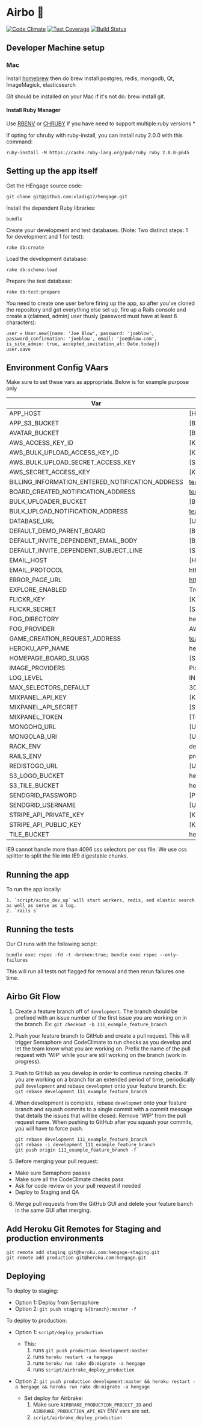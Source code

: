 Airbo 🎉
========
[![Code Climate](https://codeclimate.com/repos/55e48aaee30ba07a20000264/badges/c3777803cac110be5c21/gpa.svg)](https://codeclimate.com/repos/55e48aaee30ba07a20000264/feed) [![Test Coverage](https://codeclimate.com/repos/55e48aaee30ba07a20000264/badges/c3777803cac110be5c21/coverage.svg)](https://codeclimate.com/repos/55e48aaee30ba07a20000264/coverage) [![Build Status](https://semaphoreci.com/api/v1/projects/ba420932-a062-4cec-916a-fedd904d027a/966697/shields_badge.svg)](https://semaphoreci.com/airbo/hengage)


Developer Machine setup
------------

### Mac
Install [homebrew](http://brew.sh) then do brew install postgres, redis, mongodb, Qt, ImageMagick, elasticsearch 

Git should be installed on your Mac if it's not do: brew install git.


#### Install Ruby Manager
Use  [RBENV](https://github.com/rbenv/rbenv) or [CHRUBY](https://medium.com/@heidar/switching-from-rbenv-to-postmodern-s-ruby-install-and-chruby-f0daa24b36e6#.hl85swk6r) if you have need to support multiple ruby versions *

If opting for chruby with ruby-install, you can install ruby 2.0.0 with this command:

    ruby-install -M https://cache.ruby-lang.org/pub/ruby ruby 2.0.0-p645


Setting up the app itself
-------------------------

Get the HEngage source code:

    git clone git@github.com:vladig17/hengage.git

Install the dependent Ruby libraries:

    bundle

Create your development and test databases. (Note: Two distinct steps: 1 for development and 1 for test):

    rake db:create

Load the development database:

    rake db:schema:load

Prepare the test database:

    rake db:test:prepare

You need to create one user before firing up the app, so after you've cloned the repository and got everything
else set up, fire up a Rails console and create a (claimed, admin) user thusly (password must have at least 6 characters):

    user = User.new({name: 'Joe Blow', password: 'joeblow', password_confirmation: 'joeblow', email: 'joe@blow.com', is_site_admin: true, accepted_invitation_at: Date.today})
    user.save


Environment Config VAars
-----------
Make sure to set these vars as appropriate.  Below is for example purpose only

| Var                                             |Value                                               | Notes               |
| -------------                                   |-------------                                       | -----               |
|APP_HOST                                         |[HOST]                                              |                     |
|APP_S3_BUCKET                                    |[BUCKET_NAME]                                       |                     |
|AVATAR_BUCKET                                    |[BUCKET_NAME]                                       |                     |
|AWS_ACCESS_KEY_ID                                |[KEY]                                               |                     |
|AWS_BULK_UPLOAD_ACCESS_KEY_ID                    |[KEY]                                               |                     |
|AWS_BULK_UPLOAD_SECRET_ACCESS_KEY                |[SECRET]                                            |                     |
|AWS_SECRET_ACCESS_KEY                            |[KEY]                                               |                     |
|BILLING_INFORMATION_ENTERED_NOTIFICATION_ADDRESS |team@airbo.com                                      |                     |
|BOARD_CREATED_NOTIFICATION_ADDRESS               |team@airbo.com                                      |                     |
|BULK_UPLOADER_BUCKET                             |[BUCKET NAME]                                       |                     |
|BULK_UPLOAD_NOTIFICATION_ADDRESS                 |team@airbo.com                                      |                     |
|DATABASE_URL                                     |[URL                                                |                     |
|DEFAULT_DEMO_PARENT_BOARD                        |[BOARD NAME]                                        |                     |
|DEFAULT_INVITE_DEPENDENT_EMAIL_BODY              |[BODY]                                              |                     |
|DEFAULT_INVITE_DEPENDENT_SUBJECT_LINE            |[SUBJECT]                                           |                     | 
|EMAIL_HOST                                       |[HOST]                                              |                     |
|EMAIL_PROTOCOL                                   |https                                               |                     |
|ERROR_PAGE_URL                                   |https://s3.amazonaws.com/heroku_error_page/503.html |                     |
|EXPLORE_ENABLED                                  |True                                                |                     |
|FLICKR_KEY                                       |[KEY]                                               |                     |
|FLICKR_SECRET                                    |[SECRET                                             |                     |
|FOG_DIRECTORY                                    |hengage-tiles-development                           |                     |
|FOG_PROVIDER                                     |AWS                                                 |                     |
|GAME_CREATION_REQUEST_ADDRESS|team@airbo.com     |                                                    |                     |
|HEROKU_APP_NAME                                  |hengage-dev                                         |                     | 
|HOMEPAGE_BOARD_SLUGS                             |[SLUG_NAMES]                                        |                     |
|IMAGE_PROVIDERS                                  |Pixabay                                             |                     |
|LOG_LEVEL                                        |INFO                                                |                     |
|MAX_SELECTORS_DEFAULT                            |3072                                                |                     |
|MIXPANEL_API_KEY                                 |[KEY_ID]                                            |                     |
|MIXPANEL_API_SECRET                              |[SECRET]                                            |                     |
|MIXPANEL_TOKEN                                   |[TOKEN]                                             |                     |
|MONGOHQ_URL                                      |[URL]                                               |                     |
|MONGOLAB_URI                                     |[URL]                                               |                     |
|RACK_ENV                                         |development                                         |                     |
|RAILS_ENV                                        |production                                          |                     |
|REDISTOGO_URL                                    |[URL]                                               |                     |
|S3_LOGO_BUCKET                                   |hengage-logos-development                           |                     |
|S3_TILE_BUCKET                                   |hengage-tiles-development                           |                     |
|SENDGRID_PASSWORD                                |[PWD]                                               |                     |
|SENDGRID_USERNAME                                |[USER]                                              |                     |
|STRIPE_API_PRIVATE_KEY                           |[KEY]                                               |                     |
|STRIPE_API_PUBLIC_KEY                            |[KEY]                                               |                     |
|TILE_BUCKET                                      |hengage-tiles-development                           |                     |


IE9 cannot handle more than 4096 css selectors per css file. We use css splitter to split the file into IE9 digestable chunks.



Running the app
---------------

To run the app locally:

    1. `script/airbo_dev_up` will start workers, redis, and elastic search as well as serve as a log.
    2. `rails s`

Running the tests
-----------------

Our CI runs with the following script:

  `bundle exec rspec -fd -t ~broken:true; bundle exec rspec --only-failures`

This will run all tests not flagged for removal and then rerun failures one time.


Airbo Git Flow
--------------

1. Create a feature branch off of `development`.  The branch should be prefixed with an issue number of the first issue you are working on in the branch.  Ex: `git checkout -b 111_example_feature_branch`
2. Push your feature branch to GitHub and create a pull request.  This will trigger Semaphore and CodeClimate to run checks as you develop and let the team know what you are working on.  Prefix the name of the pull request with 'WIP' while your are still working on the branch (work in progress).
3. Push to GitHub as you develop in order to continue running checks.  If you are working on a branch for an extended period of time, periodically pull `development` and rebase `developmet` onto your feature branch. Ex: `git rebase development 111_example_feature_branch`
4. When development is complete, rebase `developmet` onto your feature branch and squash commits to a single commit with a commit message that details the issues that will be closed. Remove 'WIP' from the pull request name. When pushing to GitHub after you squash your commits, you will have to force push.
    ```
    git rebase development 111_example_feature_branch
    git rebase -i development 111_example_feature_branch
    git push origin 111_example_feature_branch -f
    ```

5. Before merging your pull request:
  * Make sure Semaphore passes
  * Make sure all the CodeClimate checks pass
  * Ask for code review on your pull request if needed
  * Deploy to Staging and QA
6. Merge pull requests from the GitHub GUI and delete your feature banch in the same GUI after merging.

Add Heroku Git Remotes for Staging and production environments
-----------------------------------

    git remote add staging git@heroku.com:hengage-staging.git
    git remote add production git@heroku.com:hengage.git


Deploying
---------

To deploy to staging:

  * Option 1: Deploy from Semaphore
  * Option 2: `git push staging ${branch}:master -f`

To deploy to production:

  * Option 1: `script/deploy_production`
      * This:
        1. runs `git push production development:master`
        2. runs `heroku restart -a hengage`
        3. runs `heroku run rake db:migrate -a hengage`
        4. runs `script/airbrake_deploy_production`

  * Option 2: `git push production development:master && heroku restart -a hengage && heroku run rake db:migrate -a hengage`
    * Set deploy for Airbrake:
      1. Make sure `AIRBRAKE_PRODUCTION_PROJECT_ID` and `AIRBRAKE_PRODUCTION_API_KEY` ENV vars are set.
      2. `script/airbrake_deploy_production`

